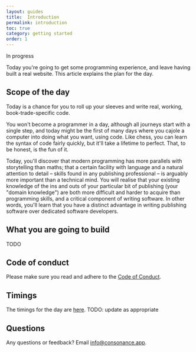 ```yaml
---
layout: guides
title:  Introduction
permalink: introduction
toc: true
category: getting started
order: 1
---
```


<!-- <span class="tag tag--draft">Not started</span> -->
<span class="tag tag--progress">In progress</span>
<!-- <span class="tag tag--review">Ready for review</span> -->
<!-- <span class="tag tag--approved">Approved</span> -->

<p class="abstract">
  Today you're going to get some programming experience, and leave having built a real website. This article explains the plan for the day.
</p>

## Scope of the day

Today is a chance for you to roll up your sleeves and write real, working, book-trade-specific code.

You won't become a programmer in a day, although all journeys start with a single step, and today might be the first of many days where you cajole a computer into doing what you want, using code. Like chess, you can learn the syntax of code fairly quickly, but it'll take a lifetime to perfect. That, to be honest, is the fun of it.

Today, you'll discover that modern programming has more parallels with storytelling than maths; that a certain facility with language and a natural attention to detail – skills found in any publishing professional – is arguably more important than a technical mind. You will realise that your existing knowledge of the ins and outs of your particular bit of publishing (your "domain knowledge") are both more difficult and harder to acquire than programming skills, and a critical component of writing software. In other words, you'll learn that you have a distinct advantage in writing publishing software over dedicated software developers.

## What you are going to build

TODO


## Code of conduct

Please make sure you read and adhere to the [Code of Conduct](/coc).

## Timings

The timings for the day are [here](/delegates). TODO: update as appropriate

## Questions

Any questions or feedback? Email info@consonance.app.


